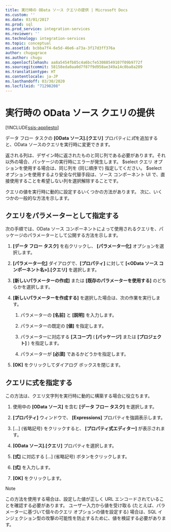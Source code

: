 ```yaml
---
title: 実行時の OData ソース クエリの提供 | Microsoft Docs
ms.custom: ''
ms.date: 03/01/2017
ms.prod: sql
ms.prod_service: integration-services
ms.reviewer: ''
ms.technology: integration-services
ms.topic: conceptual
ms.assetid: bcbba7f4-6e5d-46e6-a73a-3f17d3ff376a
author: chugugrace
ms.author: chugu
ms.openlocfilehash: aa8a5454fb85c4a6bcfe53088549107f09b9772f
ms.sourcegitcommit: 58158eda0aa0d7f87f9d958ae349a14c0ba8a209
ms.translationtype: HT
ms.contentlocale: ja-JP
ms.lasthandoff: 03/30/2020
ms.locfileid: "71298208"
---
```

# <a name="provide-an-odata-source-query-at-runtime"></a>実行時の OData ソース クエリの提供

[!INCLUDE[ssis-appliesto](../../includes/ssis-appliesto-ssvrpluslinux-asdb-asdw-xxx.md)]


 データ フロー タスクの **[OData ソース].[クエリ]** プロパティに*式*を追加すると、OData ソースのクエリを実行時に変更できます。  
  
 返される列は、デザイン時に返されたものと同じ列である必要があります。それ以外の場合、パッケージの実行時にエラーが発生します。 $select クエリ オプションを使用する場合は、同じ列を (同じ順序で) 指定してください。 $select オプションを使用するより安全な代替手段は、ソース コンポーネント UI で、直接使用することを希望しない列を選択解除することです。  
  
 クエリの値を実行時に動的に設定するいくつかの方法があります。 次に、いくつかの一般的な方法を示します。  
  
## <a name="provide-the-query-as-a-parameter"></a>クエリをパラメーターとして指定する  
 次の手順では、OData ソース コンポーネントによって使用されるクエリを、パッケージのパラメーターとして公開する方法を示します。  
  
1.  **[データ フロー タスク]** を右クリックし、 **[パラメーター化]** オプションを選択します。  
  
2.  **[パラメーター化]** ダイアログで、**[プロパティ]** に対して **[\<OData ソース コンポーネント名>].[クエリ]** を選択します。  
  
3.  **[新しいパラメーターの作成]** または **[既存のパラメーターを使用する]** のどちらかを選択します。  
  
4.  **[新しいパラメーターを作成する]** を選択した場合は、次の作業を実行します。  
  
    1.  パラメーターの **[名前]** と **[説明]** を入力します。  
  
    2.  パラメーターの既定の **[値]** を指定します。  
  
    3.  パラメーターに対応する **[スコープ]** ( **[パッケージ]** または **[プロジェクト]** ) を指定します。  
  
    4.  パラメーターが **[必須]** であるかどうかを指定します。  
  
5.  **[OK]** をクリックしてダイアログ ボックスを閉じます。  
  
## <a name="provide-the-query-with-an-expression"></a>クエリに式を指定する
 この方法は、クエリ文字列を実行時に動的に構築する場合に役立ちます。
  
1.  使用中の **[OData ソース]** を含む **[データ フロー タスク]** を選択します。  
  
2.  **[プロパティ]** ウィンドウで、 **[Expressions]** プロパティを強調表示します。  
  
3.  [...] (省略記号) をクリックすると、 **[プロパティ式エディター]** が表示されます。  
  
4.  **[OData ソース].[クエリ]** プロパティを選択します。  
  
5.  **[式]** に対応する [...] (省略記号) ボタンをクリックします。  
  
6.  **[式]** を入力します。  
  
7.  **[OK]** をクリックします。  
  
> [!NOTE]  
> この方法を使用する場合は、設定した値が正しく URL エンコードされていることを確認する必要があります。 ユーザー入力から値を受け取る (たとえば、パラメーターに基づいて個々のクエリ オプションの値を設定する) 場合は、SQL インジェクション型の攻撃の可能性を防止するために、値を検証する必要があります。  
  
  
